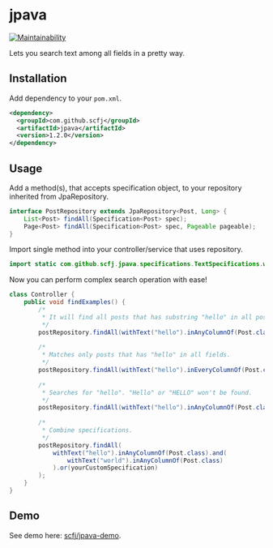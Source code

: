# jpava
[![Maintainability](https://api.codeclimate.com/v1/badges/092631a0e3cbfaf69b1a/maintainability)](https://codeclimate.com/github/scfj/jpava/maintainability)

Lets you search text among all fields in a pretty way.

## Installation

Add dependency to your `pom.xml`.
```xml
<dependency>
  <groupId>com.github.scfj</groupId>
  <artifactId>jpava</artifactId>
  <version>1.2.0</version>
</dependency>
```

## Usage

Add a method(s), that accepts specification object, to your repository inherited from JpaRepository.

```java
interface PostRepository extends JpaRepository<Post, Long> {
    List<Post> findAll(Specification<Post> spec);
    Page<Post> findAll(Specification<Post> spec, Pageable pageable);
}
```

Import single method into your controller/service that uses repository.

```java
import static com.github.scfj.jpava.specifications.TextSpecifications.withText;
```

Now you can perform complex search operation with ease!
```java
class Controller {
    public void findExamples() {
        /*
         * It will find all posts that has substring "hello" in all post's fields (title, preview, content etc)
         */
        postRepository.findAll(withText("hello").inAnyColumnOf(Post.class));
        
        /*
         * Matches only posts that has "hello" in all fields.
         */
        postRepository.findAll(withText("hello").inEveryColumnOf(Post.class));
        
        /*
         * Searches for "hello". "Hello" or "HELLO" won't be found.
         */
        postRepository.findAll(withText("hello").inAnyColumnOf(Post.class).matchCase());
        
        /*
         * Combine specifications.
         */
        postRepository.findAll(
            withText("hello").inAnyColumnOf(Post.class).and(
                withText("world").inAnyColumnOf(Post.class)
            ).or(yourCustomSpecification)
        );
    }
}
```

## Demo
See demo here: [scfj/jpava-demo](https://github.com/scfj/jpava-demo).
